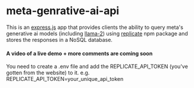 # meta-genrative-ai-api

This is an [express.js](https://expressjs.com/) app that provides clients the ability to query meta's generative ai models (including [llama-2](https://llama.meta.com/)) using [replicate](https://www.npmjs.com/package/replicate) npm package and stores the responses in a NoSQL database.

#### A video of a live demo + more comments are coming soon

You need to create a .env file and add the REPLICATE_API_TOKEN (you've gotten from the website) to it.
e.g. REPLICATE_API_TOKEN=your_unique_api_token
